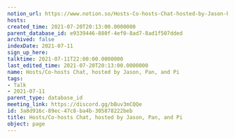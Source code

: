 ```yaml
---
notion_url: https://www.notion.so/Hosts-Co-hosts-Chat-hosted-by-Jason-Pan-and-Pi-3a8d916c89ec47c8ba4b305878222beb
hosts: 
created_time: 2021-07-20T20:13:00.0000000
parent_database_id: e9339446-880f-4ef0-8ad7-8ad1f507dded
archived: false
indexDate: 2021-07-11
sign_up_here: 
talktime: 2021-07-11T22:00:00.0000000
last_edited_time: 2021-07-20T20:13:00.0000000
name: Hosts/Co-hosts Chat, hosted by Jason, Pan, and Pi
tags:
- Talk
- 2021-07-11
parent_type: database_id
meeting_link: https://discord.gg/bBuv3mCQQe
id: 3a8d916c-89ec-47c8-ba4b-305878222beb
title: Hosts/Co-hosts Chat, hosted by Jason, Pan, and Pi
object: page
---
```





